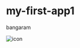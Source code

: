 # my-first-app1
bangaram


![icon](https://user-images.githubusercontent.com/35667384/35199087-df9c6a8a-ff1e-11e7-9b5c-bb8b2ede7d75.png)
